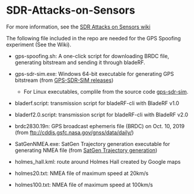 # SDR-Attacks-on-Sensors

For more information, see the [SDR Attacks on Sensors wiki](https://github.com/jianqiucao/SDR-Attacks-on-Sensors/wiki)


The following file included in the repo are needed for the GPS Spoofing experiment (See the Wiki).

* gps-spoofing.sh: A one-click script for downloading BRDC file, generating bitstream and sending it through bladeRF.  
  
  
* gps-sdr-sim.exe: Windows 64-bit executable for generating GPS bitstream (from [GPS-SDR-SIM releases](https://github.com/osqzss/gps-sdr-sim/releases))
  * For Linux executables, complile from the source code [gps-sdr-sim](https://github.com/osqzss/gps-sdr-sim).
* bladerf.script: transmission script for bladeRF-cli with BladeRF v1.0
* bladerf2.0.script: transmission script for bladeRF-cli with BladeRF v2.0
* brdc2830.19n: GPS broadcast ephemeris file (BRDC) on Oct. 10, 2019 (from ftp://cddis.gsfc.nasa.gov/gnss/data/daily/)  
  
  
* SatGenNMEA.exe: SatGen Trajectory generation executable for generating NMEA file (from [SatGen Trajectory generation](https://www.labsat.co.uk/index.php/en/free-gps-nmea-simulator-software))
* holmes_hall.kml: route around Holmes Hall created by Google maps
* holmes20.txt: NMEA file of maximum speed at 20km/s
* holmes100.txt: NMEA file of maximum speed at 100km/s
